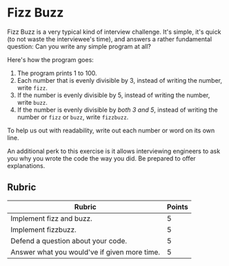# Fizz Buzz

Fizz Buzz is a very typical kind of interview challenge. It's simple, it's quick
(to not waste the interviewee's time), and answers a rather fundamental
question: Can you write any simple program at all?

Here's how the program goes:

1. The program prints 1 to 100.
2. Each number that is evenly divisible by 3, instead of writing the number,
   write `fizz`.
3. If the number is evenly divisible by 5, instead of writing the number, write
   `buzz`.
4. If the number is evenly divisible by _both 3 and 5_, instead of writing the
   number or `fizz` or `buzz`, write `fizzbuzz`.

To help us out with readability, write out each number or word on its own line.

An additional perk to this exercise is it allows interviewing engineers to ask
you why you wrote the code the way you did. Be prepared to offer explanations.

## Rubric

| Rubric                                       | Points |
|----------------------------------------------|--------|
| Implement fizz and buzz.                     | 5      |
| Implement fizzbuzz.                          | 5      |
| Defend a question about your code.           | 5      |
| Answer what you would've if given more time. | 5      |
